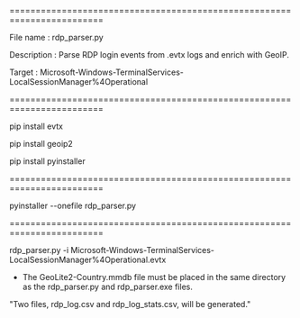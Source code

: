 ========================================================================

File name    : rdp_parser.py

Description  : Parse RDP login events from .evtx logs and enrich with GeoIP.

Target : Microsoft-Windows-TerminalServices-LocalSessionManager%4Operational

========================================================================

pip install evtx

pip install geoip2

pip install pyinstaller

========================================================================

pyinstaller --onefile rdp_parser.py

========================================================================

rdp_parser.py -i Microsoft-Windows-TerminalServices-LocalSessionManager%4Operational.evtx
  * The GeoLite2-Country.mmdb file must be placed in the same directory as the rdp_parser.py and rdp_parser.exe files.

"Two files, rdp_log.csv and rdp_log_stats.csv, will be generated."
